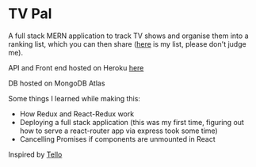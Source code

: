 # TV Pal

A full stack MERN application to track TV shows and organise them into a ranking list, which you can then share ([here](https://tv-pal-2020.herokuapp.com/app/u/smc) is my list, please don't judge me).

API and Front end hosted on Heroku [here](https://tv-pal-2020.herokuapp.com)

DB hosted on MongoDB Atlas

Some things I learned while making this:
- How Redux and React-Redux work
- Deploying a full stack application (this was my first time, figuring out how to serve a react-router app via express took some time)
- Cancelling Promises if components are unmounted in React


Inspired by [Tello](http://tello.tv)
